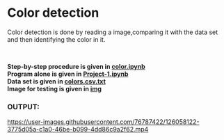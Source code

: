 # Color detection

Color detection is done by reading a image,comparing it with  the data set and then identifying the color in it.
<br/>


<br/>

 **Step-by-step procedure is given in [color.ipynb ](https://github.com/nivedha02/Color-detection/blob/main/color.ipynb)** <br />
 **Program alone is given in [Project-1.ipynb ](https://github.com/nivedha02/Color-detection/blob/main/Project-1.ipynb)** <br/>
 **Data set is given in  [colors.csv.txt ](https://github.com/nivedha02/Color-detection/blob/main/colors.csv.txt)** <br/>
 **Image for testing is given in [img](https://github.com/nivedha02/Desktop/blob/master/spark/color%20detection/img/with%20boat.jpg)**<br/>
 
 ### OUTPUT:

https://user-images.githubusercontent.com/76787422/126058122-3775d05a-c1a0-46be-b099-4dd86c9a2f62.mp4

